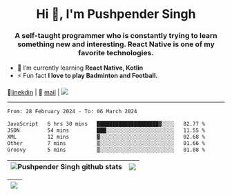 <h1 align="center">Hi 👋, I'm Pushpender Singh</h1>
<h3 align="center">A self-taught programmer who is constantly trying to learn something new and interesting. React Native is one of my favorite technologies.</h3>

- 🌱 I’m currently learning **React Native, Kotlin**
- ⚡ Fun fact **I love to play Badminton and Football.**

👔[linekdin](https://www.linkedin.com/in/pushpender-singh-240061202/) | 📧 [mail](mailto:pushpendersingh694@gmail.com) | 
<a href="https://github.com/pushpender-singh-ap/pushpender-singh-ap">
    <img src="https://komarev.com/ghpvc/?username=pushpender-singh-ap&style=for-the-badge">
</a>


---

<!--START_SECTION:waka-->

```txt
From: 28 February 2024 - To: 06 March 2024

JavaScript   6 hrs 30 mins   ████████████████████▓░░░░   82.77 %
JSON         54 mins         ███░░░░░░░░░░░░░░░░░░░░░░   11.55 %
XML          12 mins         ▓░░░░░░░░░░░░░░░░░░░░░░░░   02.68 %
Other        7 mins          ▒░░░░░░░░░░░░░░░░░░░░░░░░   01.66 %
Groovy       5 mins          ▒░░░░░░░░░░░░░░░░░░░░░░░░   01.08 %
```

<!--END_SECTION:waka-->


| <a><img align="center" src="https://github-readme-stats-iota-ecru-15.vercel.app/api?username=pushpender-singh-ap&show_icons=true&include_all_commits=true&theme=buefy&hide_border=true" alt="Pushpender Singh github stats" /></a> | <a><img align="center" src="https://github-readme-stats-iota-ecru-15.vercel.app/api/top-langs/?username=pushpender-singh-ap&layout=compact&theme=buefy&hide_border=true" /></a> |
| ------------- | ------------- |

| <a> <img align="left" src="https://github-readme-streak-stats.herokuapp.com/?user=pushpender-singh-ap" /></br> </a> |
| ------------- |
